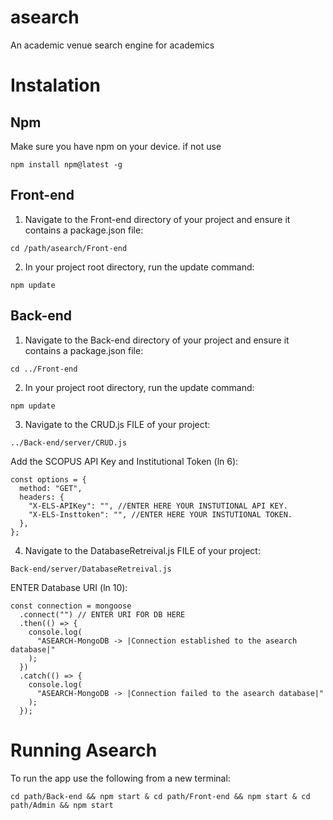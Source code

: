 # asearch
An academic venue search engine for academics

# Instalation

## Npm
Make sure you have npm on your device. if not use 
```
npm install npm@latest -g 
```

## Front-end

1. Navigate to the Front-end directory of your project and ensure it contains a package.json file: 
```
cd /path/asearch/Front-end
```
2. In your project root directory, run the update command: 
```
npm update
```

## Back-end
1. Navigate to the Back-end directory of your project and ensure it contains a package.json file:
```
cd ../Front-end
```
2. In your project root directory, run the update command: 
```
npm update
```
3. Navigate to the CRUD.js FILE of your project:
```
../Back-end/server/CRUD.js
```

Add the SCOPUS API Key and Institutional Token (ln 6):
```
const options = {
  method: "GET",
  headers: {
    "X-ELS-APIKey": "", //ENTER HERE YOUR INSTUTIONAL API KEY.
    "X-ELS-Insttoken": "", //ENTER HERE YOUR INSTUTIONAL TOKEN.
  },
};
```
4. Navigate to the DatabaseRetreival.js FILE of your project:
```
Back-end/server/DatabaseRetreival.js
```

ENTER Database URI (ln 10):

```
const connection = mongoose
  .connect("") // ENTER URI FOR DB HERE 
  .then(() => {
    console.log(
      "ASEARCH-MongoDB -> |Connection established to the asearch database|"
    );
  })
  .catch(() => {
    console.log(
      "ASEARCH-MongoDB -> |Connection failed to the asearch database|"
    );
  });
```
# Running Asearch

To run the app use the following from a new terminal:
```
cd path/Back-end && npm start & cd path/Front-end && npm start & cd path/Admin && npm start
```



```
